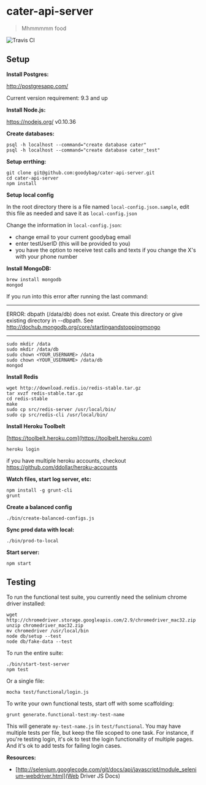 # cater-api-server

> Mhmmmmm food

![Travis CI](https://magnum.travis-ci.com/goodybag/cater-api-server.svg?token=Y9pCkdx3gqFuzfxv2XR4)

## Setup

__Install Postgres:__

http://postgresapp.com/

Current version requirement: 9.3 and up

__Install Node.js:__

https://nodejs.org/  v0.10.36

__Create databases:__

```
psql -h localhost --command="create database cater"
psql -h localhost --command="create database cater_test"
```

__Setup errthing:__

```
git clone git@github.com:goodybag/cater-api-server.git
cd cater-api-server
npm install
```

__Setup local config__

In the root directory there is a file named `local-config.json.sample`, edit
this file as needed and save it as `local-config.json`

Change the information in `local-config.json`:  
- change email to your current goodybag email  
- enter testUserID (this will be provided to you)  
- you have the option to receive test calls and texts if you change the X's with your phone number 

__Install MongoDB:__

```
brew install mongodb
mongod
```

If you run into this error after running the last command:
********************************************************
 ERROR: dbpath (/data/db) does not exist.
 Create this directory or give existing directory in --dbpath.
 See http://dochub.mongodb.org/core/startingandstoppingmongo
********************************************************
 
 
```
sudo mkdir /data
sudo mkdir /data/db
sudo chown <YOUR_USERNAME> /data
sudo chown <YOUR_USERNAME> /data/db
mongod
```

__Install Redis__

```
wget http://download.redis.io/redis-stable.tar.gz
tar xvzf redis-stable.tar.gz
cd redis-stable
make
sudo cp src/redis-server /usr/local/bin/
sudo cp src/redis-cli /usr/local/bin/
```

__Install Heroku Toolbelt__

[https://toolbelt.heroku.com](https://toolbelt.heroku.com)

```
heroku login
```

if you have multiple heroku accounts, checkout https://github.com/ddollar/heroku-accounts

__Watch files, start log server, etc:__

```
npm install -g grunt-cli
grunt
```

__Create a balanced config__
```
./bin/create-balanced-configs.js
```

__Sync prod data with local:__

```
./bin/prod-to-local
```

__Start server:__

```
npm start
```

## Testing

To run the functional test suite, you currently need the selinium chrome driver installed:

```
wget http://chromedriver.storage.googleapis.com/2.9/chromedriver_mac32.zip
unzip chromedriver_mac32.zip
mv chromedriver /usr/local/bin
node db/setup --test
node db/fake-data --test
```

To run the entire suite:

```
./bin/start-test-server
npm test
```

Or a single file:

```
mocha test/functional/login.js
```

To write your own functional tests, start off with some scaffolding:

```
grunt generate.functional-test:my-test-name
```

This will generate `my-test-name.js` in `test/functional`. You may have multiple tests per file, but keep the file scoped to one task. For instance, if you're testing login, it's ok to test the login functionality of multiple pages. And it's ok to add tests for failing login cases.

__Resources:__

* [http://selenium.googlecode.com/git/docs/api/javascript/module_selenium-webdriver.html](Web Driver JS Docs)